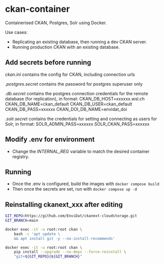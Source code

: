 # ckan-container

Containerised CKAN, Postgres, Solr using Docker.

Use cases:

- Replicating an existing database, then running a dev CKAN server.
- Running production CKAN with an existing database.

## Add secrets before running

_ckan.ini_ contains the config for CKAN, including connection urls

_.postgres.secret_ contains the password for postgres superuser only

_.db.secret_ contains the postgres connection credentials for
the remote database (for replication), in format:
CKAN_DB_HOST=xxxxxx.wsl.ch
CKAN_DB_NAME=ckan_default
CKAN_DB_USER=ckan_default
CKAN_DB_PASS=xxxxxx
CKAN_DOI_DB_NAME=envidat_doi

_.solr.secret_ contains the credentials for setting and
connecting as users for Solr, in format:
SOLR_ADMIN_PASS=xxxxxx
SOLR_CKAN_PASS=xxxxxx

## Modify .env for environment

- Change the _INTERNAL_REG_ variable to match the desired container registry.

## Running

- Once the .env is configured, build the images with `docker compose build`
- Then once the secrets are set, run with `docker compose up -d`

## Reinstalling ckanext_xxx after editing

```bash
GIT_REPO=https://github.com/EnviDat/ckanext-cloudstorage.git
GIT_BRANCH=main

docker exec -it -u root:root ckan \
    bash -c 'apt update \
    && apt install git -y --no-install-recommends'

docker exec -it -u root:root ckan \
    pip install --upgrade --no-deps --force-reinstall \
    "git+${GIT_REPO}@${GIT_BRANCH}"
```

